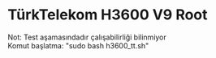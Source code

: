 # TürkTelekom H3600 V9 Root 

Not: Test aşamasındadır çalışabilirliği bilinmiyor  
Komut başlatma: "sudo bash h3600_tt.sh"

